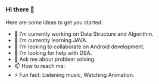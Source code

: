 ### Hi there 👋


<!--**abhimanyumishra130/abhimanyumishra130** is a ✨ _special_ ✨ repository because its `README.md` (this file) appears on your GitHub profile. -->

Here are some ideas to get you started:

- 🔭 I’m currently working on Data Structure and Algorithm.
- 🌱 I’m currently learning JAVA.
- 👯 I’m looking to collaborate on Android development.
- 🤔 I’m looking for help with DSA.
- 💬 Ask me about problem solving.
- 📫 How to reach me:
- ⚡ Fun fact: Listening music, Watching Animation.
